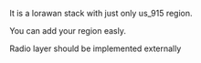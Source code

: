 It is a lorawan stack with just only us_915 region.

You can add your region easly.

Radio layer should be implemented externally 

